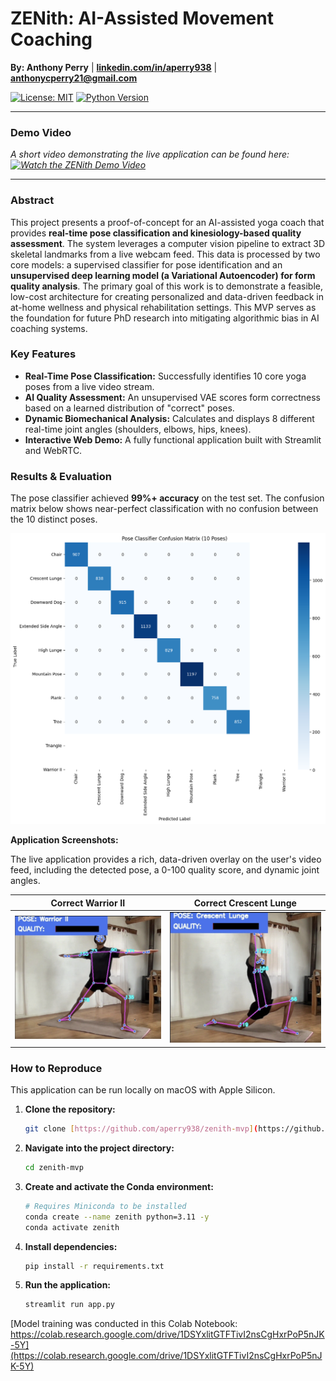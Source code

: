# ZENith: AI-Assisted Movement Coaching

**By: Anthony Perry** | **[linkedin.com/in/aperry938](https://www.linkedin.com/in/aperry938/)** | **anthonycperry21@gmail.com**

[![License: MIT](https://img.shields.io/badge/License-MIT-yellow.svg)](https://opensource.org/licenses/MIT)
[![Python Version](https://img.shields.io/badge/Python-3.11-blue.svg)](https://www.python.org/)

---

### Demo Video

*A short video demonstrating the live application can be found here: [![Watch the ZENith Demo Video](https://img.youtube.com/vi/lPnmOBwJfkE/0.jpg)](https://youtu.be/lPnmOBwJfkE)*

---

### Abstract

This project presents a proof-of-concept for an AI-assisted yoga coach that provides **real-time pose classification and kinesiology-based quality assessment**. The system leverages a computer vision pipeline to extract 3D skeletal landmarks from a live webcam feed. This data is processed by two core models: a supervised classifier for pose identification and an **unsupervised deep learning model (a Variational Autoencoder) for form quality analysis**. The primary goal of this work is to demonstrate a feasible, low-cost architecture for creating personalized and data-driven feedback in at-home wellness and physical rehabilitation settings. This MVP serves as the foundation for future PhD research into mitigating algorithmic bias in AI coaching systems.

### Key Features
* **Real-Time Pose Classification:** Successfully identifies 10 core yoga poses from a live video stream.
* **AI Quality Assessment:** An unsupervised VAE scores form correctness based on a learned distribution of "correct" poses.
* **Dynamic Biomechanical Analysis:** Calculates and displays 8 different real-time joint angles (shoulders, elbows, hips, knees).
* **Interactive Web Demo:** A fully functional application built with Streamlit and WebRTC.

### Results & Evaluation

The pose classifier achieved **99%+ accuracy** on the test set. The confusion matrix below shows near-perfect classification with no confusion between the 10 distinct poses.

![Pose Classifier Confusion Matrix](docs/Pose_Classifier_Confusion_Matrix_10_Poses.png)

**Application Screenshots:**

The live application provides a rich, data-driven overlay on the user's video feed, including the detected pose, a 0-100 quality score, and dynamic joint angles.

| Correct Warrior II | Correct Crescent Lunge |
| :---: | :---: |
| ![Correct Warrior Pose Demo](docs/warrior_correct.png) | ![Correct Crescent Pose Demo](docs/crescent_correct.png) |


### How to Reproduce

This application can be run locally on macOS with Apple Silicon.

1.  **Clone the repository:**
    ```bash
    git clone [https://github.com/aperry938/zenith-mvp](https://github.com/aperry938/zenith-mvp)
    ```
2.  **Navigate into the project directory:**
    ```bash
    cd zenith-mvp
    ```
3.  **Create and activate the Conda environment:**
    ```bash
    # Requires Miniconda to be installed
    conda create --name zenith python=3.11 -y
    conda activate zenith
    ```
4.  **Install dependencies:**
    ```bash
    pip install -r requirements.txt
    ```
5.  **Run the application:**
    ```bash
    streamlit run app.py
    ```

[Model training was conducted in this Colab Notebook: https://colab.research.google.com/drive/1DSYxlitGTFTivI2nsCgHxrPoP5nJK-5Y](https://colab.research.google.com/drive/1DSYxlitGTFTivI2nsCgHxrPoP5nJK-5Y)